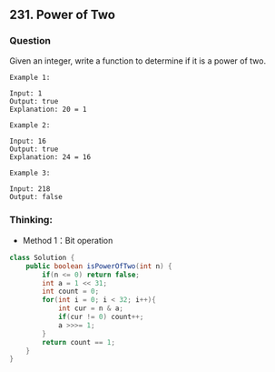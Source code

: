 ## 231. Power of Two

### Question
Given an integer, write a function to determine if it is a power of two.

```
Example 1:

Input: 1
Output: true 
Explanation: 20 = 1

Example 2:

Input: 16
Output: true
Explanation: 24 = 16

Example 3:

Input: 218
Output: false
```

### Thinking:
* Method 1：Bit operation

```Java
class Solution {
    public boolean isPowerOfTwo(int n) {
        if(n <= 0) return false;
        int a = 1 << 31;
        int count = 0;
        for(int i = 0; i < 32; i++){
            int cur = n & a;
            if(cur != 0) count++;
            a >>>= 1;
        }
        return count == 1;
    }
}
```